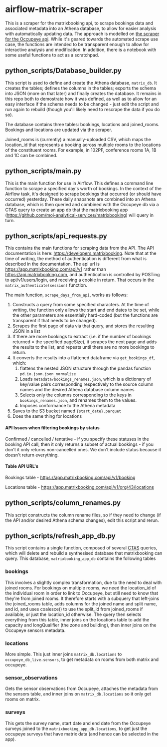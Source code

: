 # airflow-matrix-scraper

This is a scraper for the matrixbooking api, to scrape bookings data and associated metadata into an Athena database, to allow for easier analysis with automatically updating data. The approach is modelled on [the scraper for the Occupeye api](https://github.com/moj-analytical-services/airflow-occupeye-scraper). While it's geared towards the automated scrape use case, the functions are intended to be transparent enough to allow for interactive analysis and modification. In addition, there is a notebook with some useful functions to act as a scratchpad.

## python_scripts/Database_builder.py

This script is used to define and create the Athena database, `matrix_db`. It creates the tables; defines the columns in the tables; exports the schema into JSON (more on that later) and finally creates the database. It remains in this repo both to demostrate how it was defined, as well as to allow for an easy interface if the schema needs to be changed - just edit the script and run again to rebuild (though you'll likely need to rescrape the data if you do so).

The database contains three tables: bookings, locations and joined_rooms. Bookings and locations are updated via the scraper. 

Joined_rooms is (currently) a manually-uploaded CSV, which maps the location_id that represents a booking across multiple rooms to the locations of the constituent rooms. For example, in 102PF, conference rooms 1A, 1B and 1C can be combined.

## python_scripts/main.py

This is the main function for use in Airflow. This defines a command line function to scrape a specified day's worth of bookings. In the context of the Airflow task, it's designed to scrape bookings that occurred (or should have occurred) yesterday. These daily snapshots are combined into an Athena database, which is then queried and combined with the Occupeye db via a CTAS query to create an app db that the matrixbooking app (https://github.com/moj-analytical-services/matrixbooking) will query in turn.

## python_scripts/api_requests.py

This contains the main functions for scraping data from the API. The API documentation is here: https://developers.matrixbooking. Note that at the time of writing, the method of authentication is different from what is described in the documentation. The api url is https://app.matrixbooking.com/api/v1 rather than https://api.matrixbooking.com, and authentication is controlled by POSTing to api/v1/users/login, and receiving a cookie in return. That occurs in the `matrix_authenticate(session)` function.

The main function, `scrape_days_from_api`, works as follows:
1. Constructs a query from some specified characters. At the time of writing, the function only allows the start and end dates to be set, while the other parameters are essentially hard-coded (but the functions are transparent if that needs to be changed).
2. Scrapes the first page of data via that query, and stores the resulting JSON in a list
3. If there are more bookings to extract (i.e. if the number of bookings returned = the specified pageSize), it scrapes the next page and adds the results to the list, and repeats until there are no more bookings to return.
4. It converts the results into a flattened dataframe via `get_bookings_df`, which:
    1. flattens the nested JSON structure through the pandas function `pd.io.json.json_normalize`
    2. Loads `metadata/bookings_renames.json`, which is a dictionary of key/value pairs corresponding respectively to the source column names and the desired Athena database column names
    3. Selects only the columns corresponding to the keys in `bookings_renames.json`, and renames them to the values.
    4. Imposes conformance to the Athena metadata
5. Saves to the S3 bucket named `{start_date}.parquet`
6. Does the same thing for locations

#### API Issues when filtering bookings by status

Confirmed / cancelled / tentative - if you specify these statuses in the booking API call, then it only returns a subset of actual bookings - if you don't it only returns non-cancelled ones. We don't include status because it doesn't return everything.

#### Table API URL's

Bookings table - https://app.matrixbooking.com/api/v1/booking

Locations table - https://app.matrixbooking.com/api/v1/org/43/locations


## python_scripts/column_renames.py

This script constructs the column rename files, so if they need to change (if the API and/or desired Athena schema changes), edit this script and rerun.

## python_scripts/refresh_app_db.py

This script contains a single function, composed of several [CTAS](https://docs.aws.amazon.com/athena/latest/ug/ctas.html) queries, which will delete and rebuild a synthesised database that matrixbooking can query. This database, `matrixbooking_app_db` contains the following tables

### bookings

This involves a slightly complex transformation, due to the need to deal with joined rooms. For bookings on multiple rooms, we need the location_id of the individual room in order to link to Occupeye, but still need to know that they're from joined rooms. It therefore starts with a subquery that left-joins the joined_rooms table, adds columns for the joined name and split name, and id, and uses coalesce() to use the split_id from joined_rooms if available, or just the location_id otherwise. The query then selects everything from this table, inner joins on the locations table to add the capacity and longQualifier (the zone and building), then inner joins on the Occupeye sensors metadata.

### locations

More simple. This just inner joins `matrix_db.locations` to `occupeye_db_live.sensors`, to get metadata on rooms from both matrix and occupeye.

### sensor_observations

Gets the sensor observations from Occupeye, attaches the metadata from the sensors table, and inner joins on `matrix_db.locations` so it only get rooms on matrix.

### surveys

This gets the survey name, start date and end date from the Occupeye surveys joined to the `matrixbooking_app_db.locations`, to get just the occupeye surveys that have matrix data (and hence can be selected in the app).
